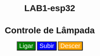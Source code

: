 # LAB1-esp32
<!DOCTYPE html>
<html>
<head>
  <title>Controle de Lâmpada</title>
  <style>
    body {
      font-family: Arial, sans-serif;
      text-align: center;
    }

    .button {
      padding: 10px 20px;
      font-size: 16px;
      cursor: pointer;
    }

    .button-label {
      font-size: 20px;
    }

    #ligar-button {
      background-color: green;
      color: white;
    }

    #subir-button {
      background-color: blue;
      color: white;
    }

    #descer-button {
      background-color: orange;
      color: white;
    }
  </style>
</head>
<body>
  <h1>Controle de Lâmpada</h1>

  <button class="button" id="ligar-button"><span class="button-label">Ligar</span></button>
  <button class="button" id="subir-button"><span class="button-label">Subir</span></button>
  <button class="button" id="descer-button"><span class="button-label">Descer</span></button>

  <script>
    // Função para ligar a lâmpada
    document.getElementById("ligar-button").addEventListener("click", function() {
      // Adicione a lógica para ligar ou desligar aqui
      var ligado = !document.getElementById("ligar-button").classList.contains("ligado");
      document.getElementById("ligar-button").classList.toggle("ligado", ligado);
      document.getElementById("ligar-button").innerText = ligado ? "Ligado" : "Ligar";
    });

    // Função para ligar a lâmpada por 14 segundos (Subir e Descer)
    function ligarPor14Segundos() {
      // Adicione a lógica para ligar a lâmpada por 14 segundos aqui
      document.getElementById("ligar-button").classList.add("ligado");
      document.getElementById("ligar-button").innerText = "Ligado";
      setTimeout(function() {
        document.getElementById("ligar-button").classList.remove("ligado");
        document.getElementById("ligar-button").innerText = "Ligar";
      }, 14000);
    }

    document.getElementById("subir-button").addEventListener("mousedown", ligarPor14Segundos);
    document.getElementById("descer-button").addEventListener("mousedown", ligarPor14Segundos);
  </script>
</body>
</html>
